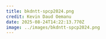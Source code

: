```yaml
---
title: bkdntt-spcp2024.png
credit: Kevin Daud Oemanu
date: 2025-08-24T14:22:13.770Z
image: ../images/bkdntt-spcp2024.png
---
```


